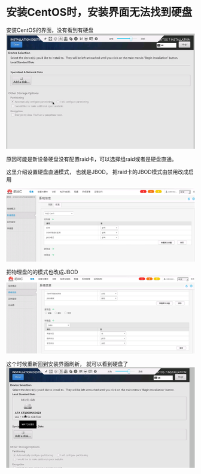 安装CentOS时，安装界面无法找到硬盘
=======================================

安装CentOS的界面，没有看到有硬盘
![](../images/installing_centos_cannot_find_disk1.png)

原因可能是新设备硬盘没有配置raid卡，可以选择组raid或者是硬盘直通。



这里介绍设置硬盘直通模式， 也就是JBOD。 把raid卡的JBOD模式由禁用改成启用

![](../images/installing_centos_cannot_find_disk3.png)


把物理盘的的模式也改成JBOD
![](../images/installing_centos_cannot_find_disk2.png)


这个时候重新回到安装界面刷新， 就可以看到硬盘了
![](../images/installing_centos_cannot_find_disk4.png)